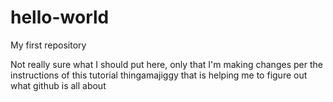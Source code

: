 # hello-world
My first repository

Not really sure what I should put here, only that I'm making changes per the instructions of this tutorial thingamajiggy that is helping me to figure out what github is all about
